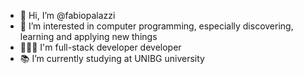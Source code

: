 - 👋 Hi, I’m @fabiopalazzi
- 👀 I’m interested in computer programming, especially discovering, learning and applying new things
- 👨🏼‍💻 I'm full-stack developer developer
- 📚 I’m currently studying at UNIBG university
